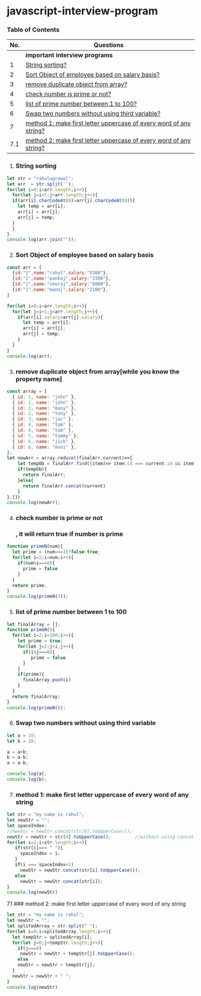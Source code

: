 # javascript-interview-program

### Table of Contents

| No. | Questions |
| --- | --------- |
|   | **important interview programs** |
|1  | [String sorting?](#String-sorting) |
|2  | [Sort Object of employee based on salary basis?](#Sort-Object-of-employee-based-on-salary-basis) |
|3  | [remove duplicate object from array?](#remove-duplicate-object-from-array) |
|4  | [check number is prime or not?](#check-number-is-prime-or-not) |
|5  | [list of prime number between 1 to 100?](#list-of-prime-number-between-1-to-100) |
|6  | [Swap two numbers without using third variable?](#Swap-two-numbers-without-using-third-variable) |
|7  | [method 1: make first letter uppercase of every word of any string?](#method-1-make-first-letter-uppercase-of-every-word-of-any-string) |
|7.1| [method 2: make first letter uppercase of every word of any string?](#method-2-make-first-letter-uppercase-of-every-word-of-any-string) |

1. ### String sorting

```javascript
let str = "rahulagrawal";
let arr  = str.split('');
for(let i=0;i<arr.length;i++){
  for(let j=i+1;j<arr.length;j++){
  if(arr[i].charCodeAt(0)>arr[j].charCodeAt(0)){
    let temp = arr[i];
    arr[i] = arr[j];
    arr[j] = temp;
  }
  }
}
console.log(arr.join(""));
```

2. ### Sort Object of employee based on salary basis

```javascript
const arr = [
  {id:"1",name:"rahul",salary:"5300"},
  {id:"1",name:"pankaj",salary:"3300"},
  {id:"1",name:"neeraj",salary:"6000"},
  {id:"1",name:"manoj",salary:"2100"},
]

for(let i=0;i<arr.length;i++){
  for(let j=i+1;j<arr.length;j++){
    if(arr[i].salary>arr[j].salary){
      let temp = arr[i];
      arr[i] = arr[j];
      arr[j] = temp;
    }
  }
}
console.log(arr);
```
3. ### remove duplicate object from array[while you know the property name]

```javascript
const array = [
  { id: 1, name: "john" },
  { id: 1, name: "john" },
  { id: 2, name: "mony" },
  { id: 2, name: "tony" },
  { id: 3, name: "jac" },
  { id: 4, name: "tom" },
  { id: 4, name: "tom" },
  { id: 5, name: "tommy" },
  { id: 6, name: "jick" },
  { id: 6, name: "moni" },
];
let newArr = array.reduce((finalArr,current)=>{
    let tempOb = finalArr.find((item)=> item.id === current.id && item.name === current.name)
    if(tempOb){
      return finalArr;
    }else{
      return finalArr.concat(current)
    } 
},[])
console.log(newArr);
```

4. ### check number is prime or not
    ### , it will return true if number is prime
```javascript
function primeN(num){
  let prime = (num===1)?false:true;
  for(let i=2;i<num;i++){
    if(num%i===0){
      prime = false
    }
  }
  return prime;
}
console.log(primeN(7));
```

5. ### list of prime number between 1 to 100

```javascript
let finalArray = [];
function primeN(){
  for(let i=2;i<100;i++){
    let prime = true;
    for(let j=2;j<i;j++){
      if(i%j===0){
         prime = false
      }
    }
    if(prime){
      finalArray.push(i)
    }
  }
  return finalArray;
}
console.log(primeN());
```
6. ### Swap two numbers without using third variable
```javascript
let a = 10;
let b = 20;

a = a+b;
b = a-b;
a = a-b;

console.log(a);
console.log(b);
```
7. ### method 1: make first letter uppercase of every word of any string

```javascript
let str = "my name is rahul";
let newStr = "";
let spaceIndex;
//newStr = newStr.concat(str[0].toUpperCase());
newStr = newStr + str[0].toUpperCase();         //without using concat method
for(let i=1;i<str.length;i++){
   if(str[i]=== " "){
     spaceIndex = i;
   }
   if(i === spaceIndex+1)
     newStr = newStr.concat(str[i].toUpperCase());
   else
     newStr = newStr.concat(str[i]);
}
console.log(newStr)
```
7.1 ### method 2: make first letter uppercase of every word of any string

```javascript
let str = "my name is rahul";
let newStr = "";
let splitedArray = str.split(" ");
for(let i=0;i<splitedArray.length;i++){
  let tempStr = splitedArray[i];
  for(let j=0;j<tempStr.length;j++){
    if(j===0)
     newStr = newStr + tempStr[j].toUpperCase(); 
    else
    newStr = newStr + tempStr[j];
  }
  newStr = newStr + " ";
}
console.log(newStr)
```

